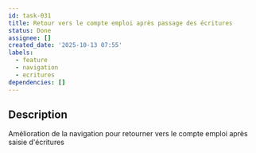 ```yaml
---
id: task-031
title: Retour vers le compte emploi après passage des écritures
status: Done
assignee: []
created_date: '2025-10-13 07:55'
labels:
  - feature
  - navigation
  - ecritures
dependencies: []
---
```


## Description

<!-- SECTION:DESCRIPTION:BEGIN -->
Amélioration de la navigation pour retourner vers le compte emploi après saisie d'écritures
<!-- SECTION:DESCRIPTION:END -->
